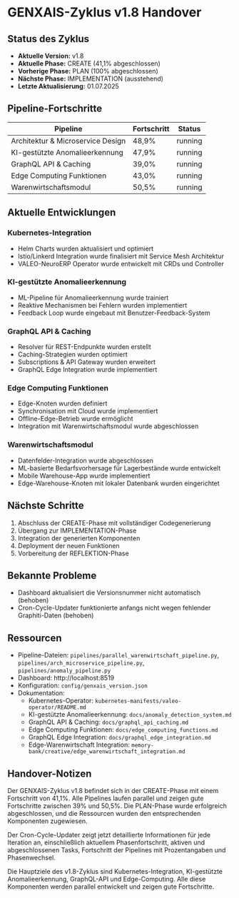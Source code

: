 # GENXAIS-Zyklus v1.8 Handover

## Status des Zyklus
- **Aktuelle Version:** v1.8
- **Aktuelle Phase:** CREATE (41,1% abgeschlossen)
- **Vorherige Phase:** PLAN (100% abgeschlossen)
- **Nächste Phase:** IMPLEMENTATION (ausstehend)
- **Letzte Aktualisierung:** 01.07.2025

## Pipeline-Fortschritte
| Pipeline | Fortschritt | Status |
|----------|-------------|--------|
| Architektur & Microservice Design | 48,9% | running |
| KI-gestützte Anomalieerkennung | 47,9% | running |
| GraphQL API & Caching | 39,0% | running |
| Edge Computing Funktionen | 43,0% | running |
| Warenwirtschaftsmodul | 50,5% | running |

## Aktuelle Entwicklungen

### Kubernetes-Integration
- Helm Charts wurden aktualisiert und optimiert
- Istio/Linkerd Integration wurde finalisiert mit Service Mesh Architektur
- VALEO-NeuroERP Operator wurde entwickelt mit CRDs und Controller

### KI-gestützte Anomalieerkennung
- ML-Pipeline für Anomalieerkennung wurde trainiert
- Reaktive Mechanismen bei Fehlern wurden implementiert
- Feedback Loop wurde eingebaut mit Benutzer-Feedback-System

### GraphQL API & Caching
- Resolver für REST-Endpunkte wurden erstellt
- Caching-Strategien wurden optimiert
- Subscriptions & API Gateway wurden erweitert
- GraphQL Edge Integration wurde implementiert

### Edge Computing Funktionen
- Edge-Knoten wurden definiert
- Synchronisation mit Cloud wurde implementiert
- Offline-Edge-Betrieb wurde ermöglicht
- Integration mit Warenwirtschaftsmodul wurde abgeschlossen

### Warenwirtschaftsmodul
- Datenfelder-Integration wurde abgeschlossen
- ML-basierte Bedarfsvorhersage für Lagerbestände wurde entwickelt
- Mobile Warehouse-App wurde implementiert
- Edge-Warehouse-Knoten mit lokaler Datenbank wurden eingerichtet

## Nächste Schritte
1. Abschluss der CREATE-Phase mit vollständiger Codegenerierung
2. Übergang zur IMPLEMENTATION-Phase
3. Integration der generierten Komponenten
4. Deployment der neuen Funktionen
5. Vorbereitung der REFLEKTION-Phase

## Bekannte Probleme
- Dashboard aktualisiert die Versionsnummer nicht automatisch (behoben)
- Cron-Cycle-Updater funktionierte anfangs nicht wegen fehlender Graphiti-Daten (behoben)

## Ressourcen
- Pipeline-Dateien: `pipelines/parallel_warenwirtschaft_pipeline.py`, `pipelines/arch_microservice_pipeline.py`, `pipelines/anomaly_pipeline.py`
- Dashboard: http://localhost:8519
- Konfiguration: `config/genxais_version.json`
- Dokumentation:
  - Kubernetes-Operator: `kubernetes-manifests/valeo-operator/README.md`
  - KI-gestützte Anomalieerkennung: `docs/anomaly_detection_system.md`
  - GraphQL API & Caching: `docs/graphql_api_caching.md`
  - Edge Computing Funktionen: `docs/edge_computing_functions.md`
  - GraphQL Edge Integration: `docs/graphql_edge_integration.md`
  - Edge-Warenwirtschaft Integration: `memory-bank/creative/edge_warenwirtschaft_integration.md`

## Handover-Notizen
Der GENXAIS-Zyklus v1.8 befindet sich in der CREATE-Phase mit einem Fortschritt von 41,1%. Alle Pipelines laufen parallel und zeigen gute Fortschritte zwischen 39% und 50,5%. Die PLAN-Phase wurde erfolgreich abgeschlossen, und die Ressourcen wurden den entsprechenden Komponenten zugewiesen.

Der Cron-Cycle-Updater zeigt jetzt detaillierte Informationen für jede Iteration an, einschließlich aktuellem Phasenfortschritt, aktiven und abgeschlossenen Tasks, Fortschritt der Pipelines mit Prozentangaben und Phasenwechsel.

Die Hauptziele des v1.8-Zyklus sind Kubernetes-Integration, KI-gestützte Anomalieerkennung, GraphQL-API und Edge-Computing. Alle diese Komponenten werden parallel entwickelt und zeigen gute Fortschritte. 